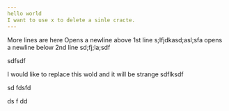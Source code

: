 ```yaml
---
hello world
I want to use x to delete a sinle cracte.
---
```


More lines are here
Opens a newline above
1st line s;lfjdkasd;asl;sfa
opens a newline below
2nd line sd;fj;la;sdf

sdfsdf

I would like to replace this wold and it will be strange
sdflksdf


sd
fdsfd

ds
f
dd

